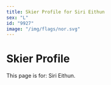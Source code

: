 ```yaml
---
title: Skier Profile for Siri Eithun
sex: "L"
id: "9927"
image: "/img/flags/nor.svg" 
---
```


# Skier Profile

This page is for: Siri Eithun.
    